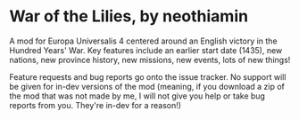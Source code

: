 # War of the Lilies, by neothiamin

A mod for Europa Universalis 4 centered around an English victory in the Hundred Years' War. Key features include an earlier start date (1435), new nations, new province history, new missions, new events, lots of new things!

Feature requests and bug reports go onto the issue tracker. No support will be given for in-dev versions of the mod (meaning, if you download a zip of the mod that was not made by me, I will not give you help or take bug reports from you. They're in-dev for a reason!)
